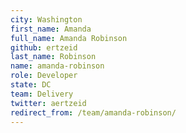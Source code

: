 ```yaml
---
city: Washington
first_name: Amanda
full_name: Amanda Robinson
github: ertzeid
last_name: Robinson
name: amanda-robinson
role: Developer
state: DC
team: Delivery
twitter: aertzeid
redirect_from: /team/amanda-robinson/
---
```

